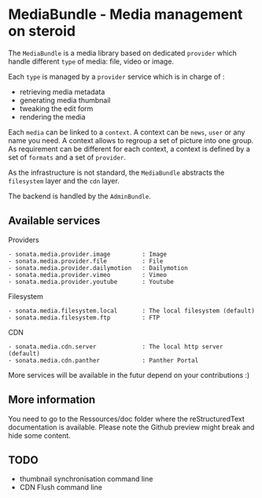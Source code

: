 MediaBundle - Media management on steroid
=========================================

The ``MediaBundle`` is a media library based on dedicated ``provider`` which handle different
``type`` of media: file, video or image.

Each ``type`` is managed by a ``provider`` service which is in charge of :

  - retrieving media metadata
  - generating media thumbnail
  - tweaking the edit form
  - rendering the media

Each ``media`` can be linked to a ``context``. A context can be ``news``, ``user`` or any
name you need. A context allows to regroup a set of picture into one group. As requirement
can be different for each context, a context is defined by a set of ``formats`` and a set of
``provider``.

As the infrastructure is not standard, the ``MediaBundle`` abstracts the ``filesystem`` layer
and the ``cdn`` layer.

The backend is handled by the ``AdminBundle``.

Available services
------------------

 Providers

    - sonata.media.provider.image         : Image
    - sonata.media.provider.file          : File
    - sonata.media.provider.dailymotion   : Dailymotion
    - sonata.media.provider.vimeo         : Vimeo
    - sonata.media.provider.youtube       : Youtube

 Filesystem

    - sonata.media.filesystem.local       : The local filesystem (default)
    - sonata.media.filesystem.ftp         : FTP


 CDN

    - sonata.media.cdn.server             : The local http server (default)
    - sonata.media.cdn.panther            : Panther Portal


More services will be available in the futur depend on your contributions :)

More information
----------------

You need to go to the Ressources/doc folder where the reStructuredText documentation is available.
Please note the Github preview might break and hide some content.

TODO
----

 - thumbnail synchronisation command line
 - CDN Flush command line